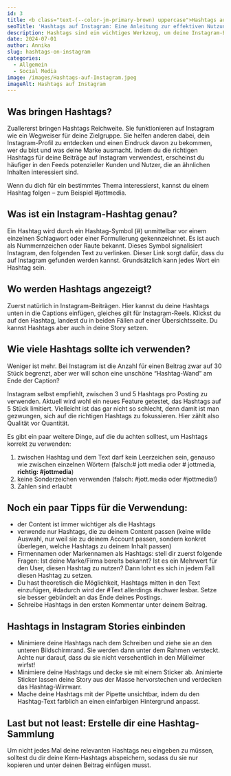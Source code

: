 ```yaml
---
id: 3
title: <b class="text-(--color-jm-primary-brown) uppercase">Hashtags auf Instagram:</b> Eine Anleitung zur effektiven Nutzung
seoTitle: 'Hashtags auf Instagram: Eine Anleitung zur effektiven Nutzung'
description: Hashtags sind ein wichtiges Werkzeug, um deine Instagram-Beiträge einem größeren Publikum zugänglich zu machen. In diesem Beitrag erfährst du, wie du Hashtags effektiv nutzen kannst, um die Sichtbarkeit deiner Beiträge zu maximieren und deine Instagram-Präsenz zu stärken.
date: 2024-07-01
author: Annika
slug: hashtags-on-instagram
categories:
  - Allgemein
  - Social Media
image: /images/Hashtags-auf-Instagram.jpeg
imageAlt: Hashtags auf Instagram
---
```


## **Was bringen Hashtags?**

Zuallererst bringen Hashtags Reichweite. Sie funktionieren auf Instagram wie ein Wegweiser für deine Zielgruppe. Sie
helfen anderen dabei, dein Instagram-Profil zu entdecken und einen Eindruck davon zu bekommen, wer du bist und was deine
Marke ausmacht. Indem du die richtigen Hashtags für deine Beiträge auf Instagram verwendest, erscheinst du häufiger in
den Feeds potenzieller Kunden und Nutzer, die an ähnlichen Inhalten interessiert sind.

Wenn du dich für ein bestimmtes Thema interessierst, kannst du einem Hashtag folgen – zum Beispiel #jottmedia.

## **Was ist ein Instagram-Hashtag genau?**

Ein Hashtag wird durch ein Hashtag-Symbol (#) unmittelbar vor einem einzelnen Schlagwort oder einer Formulierung
gekennzeichnet. Es ist auch als Nummernzeichen oder Raute bekannt. Dieses Symbol signalisiert Instagram, den folgenden
Text zu verlinken. Dieser Link sorgt dafür, dass du auf Instagram gefunden werden kannst. Grundsätzlich kann jedes Wort
ein Hashtag sein.

## **Wo werden Hashtags angezeigt?**

Zuerst natürlich in Instagram-Beiträgen. Hier kannst du deine Hashtags unten in die Captions einfügen, gleiches gilt für
Instagram-Reels. Klickst du auf den Hashtag, landest du in beiden Fällen auf einer Übersichtsseite. Du kannst Hashtags
aber auch in deine Story setzen.

## **Wie viele Hashtags sollte ich verwenden?**

Weniger ist mehr. Bei Instagram ist die Anzahl für einen Beitrag zwar auf 30 Stück begrenzt, aber wer will schon eine
unschöne “Hashtag-Wand” am Ende der Caption?

Instagram selbst empfiehlt, zwischen 3 und 5 Hashtags pro Posting zu verwenden. Aktuell wird wohl ein neues Feature
getestet, das Hashtags auf 5 Stück limitiert. Vielleicht ist das gar nicht so schlecht, denn damit ist man gezwungen,
sich auf die richtigen Hashtags zu fokussieren. Hier zählt also Qualität vor Quantität.

Es gibt ein paar weitere Dinge, auf die du achten solltest, um Hashtags korrekt zu verwenden:

1. zwischen Hashtag und dem Text darf kein Leerzeichen sein, genauso wie zwischen einzelnen Wörtern (falsch:# jott media
   oder # jottmedia, **richtig: #jottmedia**)
2. keine Sonderzeichen verwenden (falsch: #jott.media oder #jottmedia!)
3. Zahlen sind erlaubt

## **Noch ein paar Tipps für die Verwendung:**

- der Content ist immer wichtiger als die Hashtags
- verwende nur Hashtags, die zu deinem Content passen (keine wilde Auswahl, nur weil sie zu deinem Account passen,
  sondern konkret überlegen, welche Hashtags zu deinem Inhalt passen)
- Firmennamen oder Markennamen als Hashtags: stell dir zuerst folgende Fragen: Ist deine Marke/Firma bereits bekannt?
  Ist es ein Mehrwert für den User, diesen Hashtag zu nutzen? Dann lohnt es sich in jedem Fall diesen Hashtag zu setzen.
- Du hast theoretisch die Möglichkeit, Hashtags mitten in den Text einzufügen, #dadurch wird der #Text allerdings
  #schwer lesbar. Setze sie besser gebündelt an das Ende deines Postings.
- Schreibe Hashtags in den ersten Kommentar unter deinem Beitrag.

## **Hashtags in Instagram Stories einbinden**

- Minimiere deine Hashtags nach dem Schreiben und ziehe sie an den unteren Bildschirmrand. Sie werden dann unter dem
  Rahmen versteckt. Achte nur darauf, dass du sie nicht versehentlich in den Mülleimer wirfst!
- Minimiere deine Hashtags und decke sie mit einem Sticker ab. Animierte Sticker lassen deine Story aus der Masse
  hervorstechen und verdecken das Hashtag-Wirrwarr.
- Mache deine Hashtags mit der Pipette unsichtbar, indem du den Hashtag-Text farblich an einen einfarbigen Hintergrund
  anpasst.

## **Last but not least: Erstelle dir eine Hashtag-Sammlung**

Um nicht jedes Mal deine relevanten Hashtags neu eingeben zu müssen, solltest du dir deine Kern-Hashtags abspeichern,
sodass du sie nur kopieren und unter deinen Beitrag einfügen musst.

